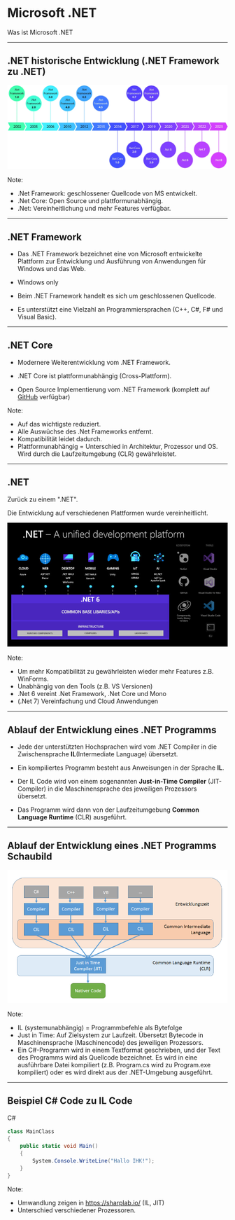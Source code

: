 # Microsoft .NET

Was ist Microsoft .NET

---

<!-- .slide: class="left" -->
## .NET historische Entwicklung (.NET Framework zu .NET)

![.NET historische Entwicklung](images/DotNetHistory.png)

Note:
* .Net Framework: geschlossener Quellcode von MS entwickelt.
* .Net Core: Open Source und plattformunabhängig.
* .Net: Vereinheitlichung und mehr Features verfügbar.
  
---

<!-- .slide: class="left" -->
## .NET Framework

* Das .NET Framework bezeichnet eine von Microsoft entwickelte Plattform zur Entwicklung und Ausführung von Anwendungen für Windows und das Web.

* Windows only

* Beim .NET Framework handelt es sich um geschlossenen Quellcode.

* Es unterstützt eine Vielzahl an Programmiersprachen (C++, C#, F# und Visual Basic).

---

<!-- .slide: class="left" -->
## .NET Core

* Modernere Weiterentwicklung vom .NET Framework.

* .NET Core ist plattformunabhängig (Cross-Plattform).

* Open Source Implementierung vom .NET Framework (komplett auf [GitHub](https://github.com/dotnet) verfügbar)

Note: 
* Auf das wichtigste reduziert.
* Alle Auswüchse des .Net Frameworks entfernt.
* Kompatibilität leidet dadurch.
* Plattformunabhängig = Unterschied in Architektur, Prozessor und OS. Wird durch die Laufzeitumgebung (CLR) gewährleistet.

---

<!-- .slide: class="left" -->
## .NET

Zurück zu einem ".NET".

Die Entwicklung auf verschiedenen Plattformen wurde vereinheitlicht.

![.NET](images/DotNet.jpg)

Note: 
* Um mehr Kompatibilität zu gewährleisten wieder mehr Features z.B. WinForms.
* Unabhängig von den Tools (z.B. VS Versionen)
* .Net 6 vereint .Net Framework, .Net Core und Mono
* (.Net 7) Vereinfachung und Cloud Anwendungen

---

<!-- .slide: class="left" -->
## Ablauf der Entwicklung eines .NET Programms

* Jede der unterstützten Hochsprachen wird vom .NET Compiler in die Zwischensprache **IL**(Intermediate Language) übersetzt.

* Ein kompiliertes Programm besteht aus Anweisungen in der Sprache **IL**.

* Der IL Code wird von einem sogenannten **Just-in-Time Compiler** (JIT-Compiler) in die Maschinensprache des jeweiligen Prozessors übersetzt.

* Das Programm wird dann von der Laufzeitumgebung **Common Language Runtime** (CLR) ausgeführt.

---

<!-- .slide: class="left" -->
## Ablauf der Entwicklung eines .NET Programms Schaubild

![DotNet Compiler CIL zu nativem Code](images/DotNetCILCompiler.png)

Note: 
* IL (systemunabhängig) = Programmbefehle als Bytefolge
* Just in Time: Auf Zielsystem zur Laufzeit. Übersetzt Bytecode in Maschinensprache (Maschinencode) des jeweiligen Prozessors.
* Ein C#-Programm wird in einem Textformat geschrieben, und der Text des Programms wird als Quellcode bezeichnet. Es wird in eine ausführbare Datei kompiliert (z.B. Program.cs wird zu Program.exe kompiliert) oder es wird direkt aus der .NET-Umgebung ausgeführt.

---

<!-- .slide: class="left" -->
## Beispiel C\# Code zu IL Code

C#

```csharp []
class MainClass
{
    public static void Main()
    {
        System.Console.WriteLine("Hallo IHK!");
    }
}
```

Note: 
* Umwandlung zeigen in https://sharplab.io/ (IL, JIT)
* Unterschied verschiedener Prozessoren.